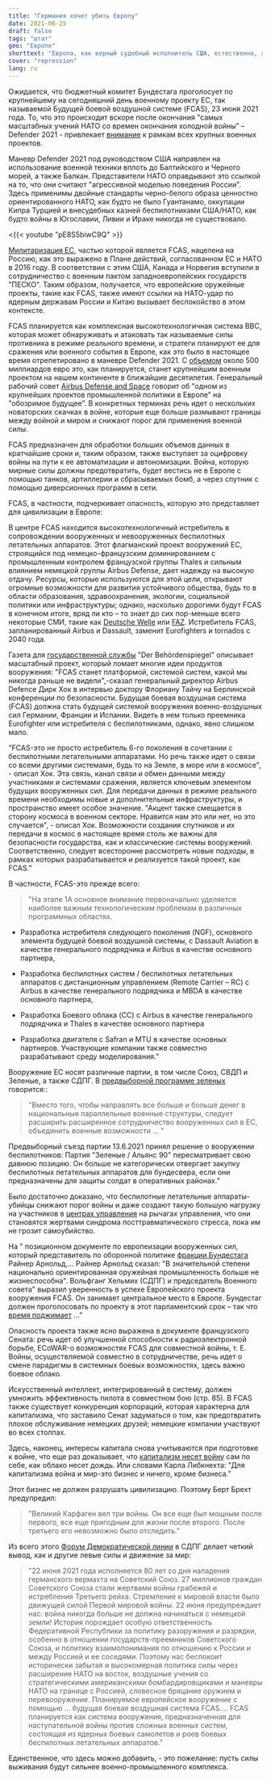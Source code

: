 ```yaml
---
title: "Германия хочет убить Европу"
date: 2021-06-25
draft: false
tags: "штат"
geo: "Европе"
shorttext: "Европа, как верный судебный исполнитель США, естественно, хочет принять участие в борьбе за системы оружия, которые могут вас уничтожить!"
cover: "repression"
lang: ru
---
```


Ожидается, что бюджетный комитет Бундестага проголосует по крупнейшему на сегодняшний день военному проекту ЕС, так называемой Будущей боевой воздушной системе (FCAS), 23 июня 2021 года. То, что это происходит вскоре после окончания "самых масштабных учений НАТО со времен окончания холодной войны” – Defender 2021 - привлекает [внимание](https://www.nd-aktuell.de/artikel/1151908.defender-europe-nato-grossmanoever-in-osteuropa.html "Nato-Großmanöver in Osteuropa") к рамкам всех крупных военных проектов.

Маневр Defender 2021 под руководством США направлен на использование военной техники вплоть до Балтийского и Черного морей, а также Балкан. Представители НАТО оправдывают это ссылкой на то, что они считают "агрессивной моделью поведения России". Здесь применимы двойные стандарты черно-белого образа ценностно ориентированного НАТО, как будто не было Гуантанамо, оккупации Кипра Турцией и внесудебных казней беспилотниками США/НАТО, как будто войны в Югославии, Ливии и Ираке никогда не существовало.

<{{< youtube "pE8S5biwC9Q" >}}

[Милитаризация ЕС](https://www.tagesschau.de/ausland/natoeutreffen-101.html "Aktionsplan für mehr Zusammenarbeit"), частью которой является FCAS, нацелена на Россию, как это выражено в Плане действий, согласованном ЕС и НАТО в 2016 году. В соответствии с этим США, Канада и Норвегия вступили в сотрудничество с военным пактом западноевропейских государств "ПЕСКО". Таким образом, получается, что европейские оружейные проекты, такие как FCAS, также имеют ссылки на НАТО-удар по ядерным державам России и Китаю вызывает беспокойство в этом контексте.

FCAS планируется как комплексная высокотехнологичная система ВВС, которая может обнаруживать и атаковать так называемые силы противника в режиме реального времени, и стратеги планируют ее для сражения или военного события в Европе, как это было в настоящее время отрепетировано в маневре Defender 2021. С [объемом](https://www.faz.net/aktuell/politik/ausland/streit-um-das-future-combat-air-system-17312901.html "Streit um das Future Combat Air System") около 500 миллиардов евро это, как планируется, станет крупнейшим военным проектом на нашем континенте в ближайшие десятилетия. Генеральный рабочий совет [Airbus Defense and Space](https://www.bdli.de/meldungen/fcas-als-meilenstein-fuer-ein-souveraenes-und-sicheres-europa-steht-vor-entscheidendem "FCAS ALS MEILENSTEIN FÜR EIN SOUVERÄNES UND SICHERES EUROPA STEHT VOR ENTSCHEIDENDEM JAHR") говорит об "одном из крупнейших проектов промышленной политики в Европе” на "обозримое будущее”. В конкретных терминах речь идет о нескольких новаторских скачках в войне, которые еще больше размывают границы между войной и миром и снижают порог для применения военной силы.

FCAS предназначен для обработки больших объемов данных в кратчайшие сроки и, таким образом, также выступает за оцифровку войны на пути к ее автоматизации и автономизации. Война, которую мирные силы должны предотвратить, будет вестись не в Европе с помощью танков, артиллерии и сбрасываемых бомб, а через спутник с помощью диверсионных программ в сети.

FCAS, в частности, подчеркивает опасность, которую это представляет для цивилизации в Европе:

В центре FCAS находится высокотехнологичный истребитель в сопровождении вооруженных и невооруженных беспилотных летательных аппаратов. Этот флагманский проект вооружений ЕС, строящийся под немецко-французским доминированием с промышленным контролем французской группы Thales и сильным влиянием немецкой группы Airbus Defense, дает надежду на высокую отдачу. Ресурсы, которые используются для этой цели, открывают огромные возможности для развития устойчивого общества, будь то в области образования, здравоохранения, экологии, социальной политики или инфраструктуры; однако, насколько дорогими будут FCAS в конечном итоге, вряд ли кто – то знает до сих пор-меньше всего некоторые СМИ, такие как [Deutsche Welle](https://www.dw.com/de/fcas-gemeinsam-in-den-luftkampf/a-57558608 "Gemeinsam in den Luftkampf") или [FAZ](https://www.faz.net/aktuell/politik/fcas-durchbruch-beim-kampfflugzeug-der-zukunft-17345502.html "Durchbruch beim Kampfflugzeug der Zukunft?"). Истребитель FCAS, запланированный Airbus и Dassault, заменит Eurofighters и tornados с 2040 года.

Газета для [государственной службы](https://www.behoerden-spiegel.de/2021/05/19/fcas-als-system-einer-komplexen-umgebung/ "FCAS als System einer komplexen Umgebung") "Der Behördenspiegel" описывает масштабный проект, который ломает многие идеи продуктов вооружения: "FCAS станет платформой, системой систем, какой мы никогда раньше не видели",-сказал генеральный директор Airbus Defence Дирк Хок в интервью доктору Флориану Тайчу на Берлинской конференции по безопасности. Будущая боевая воздушная система (FCAS) должна стать будущей системой вооружения военно-воздушных сил Германии, Франции и Испании. Видеть в нем только преемника Eurofighter или истребителя с беспилотниками, однако, явно слишком мало.

"FCAS-это не просто истребитель 6-го поколения в сочетании с беспилотными летательными аппаратами.  Но речь также идет о связи со всеми другими системами, будь то на Земле, в море или в космосе", - описал Хок. Эта связь, канал связи и обмен данными между участниками и системами сражения, является ключевым элементом будущих вооруженных сил. Для передачи данных в режиме реального времени необходимы новые и дополнительные инфраструктуры, и пространство имеет особое значение. "Акцент также смещается в сторону космоса в военном секторе. Нравится нам это или нет, но это случается", - описал Хок. Возможности создания спутников и их передачи в космос в настоящее время столь же важны для безопасности государства, как и классические системы вооружений. Соответственно, следует всесторонне рассмотреть новые подходы, в рамках которых разрабатывается и реализуется такой проект, как FCAS.”

В частности, FCAS-это прежде всего:

> "На этапе 1А основное внимание первоначально уделяется наиболее важным технологическим проблемам в различных программных областях.

  - Разработка истребителя следующего поколения (NGF), основного элемента будущей боевой воздушной системы, с Dassault Aviation в качестве генерального подрядчика и Airbus в качестве основного партнера,

  - Разработка беспилотных систем / беспилотных летательных аппаратов с дистанционным управлением (Remote Carrier – RC) с Airbus в качестве генерального подрядчика и MBDA в качестве основного партнера,

  - Разработка Боевого облака (CC) с Airbus в качестве генерального подрядчика и Thales в качестве основного партнера

  - Разработка двигателя с Safran и MTU в качестве основных партнеров. Участвующие компании также совместно разрабатывают среду моделирования.”

Вооружение ЕС носят различные партии, в том числе Союз, СВДП и Зеленые, а также СДПГ. В [предвыборной программе зеленых](https://www.gruene.de/artikel/wahlprogramm-zur-bundestagswahl-2021 "Grünes Wahlprogramm zur Bundestagswahl 2021") говорится::

> "Вместо того, чтобы направлять все больше и больше денег в национальные параллельные военные структуры, следует расширить расширенное сотрудничество вооруженных сил в ЕС, объединить военные возможности ... "

Предвыборный съезд партии 13.6.2021 принял решение о вооружении беспилотников: Партия "Зеленые / Альянс 90" пересматривает свою давнюю позицию. Он больше не категорически отвергает закупку беспилотных летательных аппаратов для бундесвера, если они предназначены для защиты солдат в оперативных районах.”

Было достаточно доказано, что беспилотные летательные аппараты-убийцы снижают порог войны и даже создают такую большую нагрузку на участников в [центрах управления](/static/downloads/Drohnen_Bergkarabach_Trautvetter.pdf "Brandbeschleuniger Kampfdrohne") на рычагах управления, что они становятся жертвами синдрома посттравматического стресса, пока им не грозит самоубийство.

На " позиционном документе по европеизации вооруженных сил, который представитель по оборонной политике [фракции Бундестага](https://taz.de/Strategiepapier-zur-Ruestungspolitik/!5026933/ "SPD für europäische Armee") Райнер Арнольд,... Райнер Арнольд сказал: "В значительной степени национально ориентированная оружейная промышленность больше не жизнеспособна". Вольфганг Хельмих (СДПГ) и председатель Военного совета" выразил уверенность в успехе Европейского проекта вооружения FCAS. Он занимает центральное место в Европе. Бундестаг должен проголосовать по проекту в этот парламентский срок – так что [время поджимает](https://www.deutschlandfunk.de/ruestungsprojekt-fcas-spd-verteidigungspolitiker-draengt.795.de.html?dram:article_id=493252 "SPD-Verteidigungspolitiker drängt auf baldige Einigung") ...”

Опасность проекта также ясно выражена в документе французского Сената: речь идет об улучшенной способности к радиоэлектронной борьбе, ECoWAR-о возможностях FCAS для совместной войны, т. Е. Войны, осуществляемой совместно в сотрудничестве, речь идет о смене парадигмы в системных боевых возможностях, здесь важно боевое облако.

Искусственный интеллект, интегрированный в систему, должен умножить эффективность пилота в совместном бою (стр. 85). В FCAS также существует конкуренция корпораций, которая характерна для капитализма, что заставило Сенат задуматься о том, как предотвратить плохое обслуживание немецких друзей; немецкие компании участвуют во всех столпах.

Здесь, наконец, интересы капитала снова учитываются при подготовке к войне, что еще раз доказывает, что [капитализм несет войну](https://dfg-vk-bonn-rhein-sieg.de/index.php/gedanken-zum-frieden/friedens-zitate-kurz/1358-bertolt-brecht-das-grosse-karthago-fuehrte-drei-kriege-es-war-noch-maechtig-nach-dem-ersten-noch "Der Kapitalismus trägt den Krieg in sich wie die Wolke den Regen") сам по себе, как облако несет дождь. Или словами Карла Либкнехта: "Для капитализма война и мир-это бизнес и ничего, кроме бизнеса.”

Этот бизнес не должен разрушать цивилизацию. Поэтому Берт Брехт предупредил:

> "Великий Карфаген вел три войны. Он все еще был мощным после первого, все еще пригодным для жизни после второго. После третьего его невозможно было отследить.”

Из всего этого [Форум Демократической линии](/static/downloads/Antrag-22.6.-und-Nein-zu-FCAS.pdf "Der 80. Jahrestag des Überfalls auf die Sowjetunion gemahnt:") в СДПГ делает четкий вывод, как и другие левые силы и движение за мир:

> "22 июня 2021 года исполняется 80 лет со дня нападения германского вермахта на Советский Союз. 27 миллионов граждан Советского Союза стали жертвами войны грабежей и истребления Третьего рейха. Стремление к мировой власти было движущей силой Первой мировой войны. 22 июня предупреждает нас: война никогда больше не должна начинаться с немецкой земли! История порождает особую ответственность Федеративной Республики за политику разоружения и разрядки, особенно в отношении государств-преемников Советского Союза, и политику взаимопонимания по отношению к России и между Россией и ее соседями. Поэтому нас беспокоит исторически забытая и высокомерная политика силы через расширение НАТО на восток, воздушные учения со стратегическими американскими бомбардировщиками и маневры НАТО на границе с Россией, словесное бряцание оружием и перевооружение. Планируемое европейское вооружение с помощью ... будущая боевая воздушная система FCAS.... FCAS планируется как система вооружения, предназначенная для наступательной войны против сложных военных систем, состоящая из ядерных боевых самолетов и роев боевых беспилотных летательных аппаратов.”

Единственное, что здесь можно добавить, - это пожелание: пусть силы выживания будут сильнее военно-промышленного комплекса.
